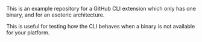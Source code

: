 This is an example repository for a GitHub CLI extension which only has one binary, and for an esoteric architecture.

This is useful for testing how the CLI behaves when a binary is not available for your platform.
